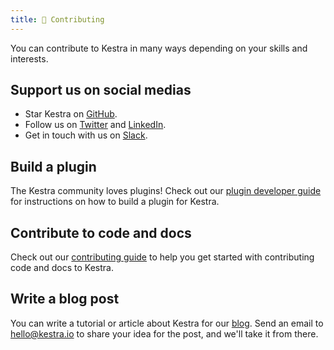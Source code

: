 ```yaml
---
title: 🔧 Contributing
---
```


You can contribute to Kestra in many ways depending on your skills and interests.


## Support us on social medias

- Star Kestra on [GitHub](https://github.com/kestra-io/kestra).
- Follow us on [Twitter](https://twitter.com/kestra_io) and [LinkedIn](https://www.linkedin.com/company/kestra).
- Get in touch with us on [Slack](https://kestra.io/slack).


## Build a plugin

The Kestra community loves plugins! Check out our [plugin developer guide](./09.plugin-developer-guide/index.md) for instructions on how to build a plugin for Kestra.


## Contribute to code and docs

Check out our [contributing guide](https://github.com/kestra-io/kestra/blob/develop/.github/CONTRIBUTING.md) to help you get started with contributing code and docs to Kestra.


## Write a blog post

You can write a tutorial or article about Kestra for our [blog](../blogs). Send an email to [hello@kestra.io](mailto:hello@kestra.io) to share your idea for the post, and we'll take it from there.
